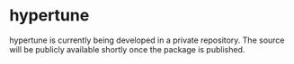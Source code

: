 # hypertune

hypertune is currently being developed in a private repository. 
The source will be publicly available shortly once the package is published.
